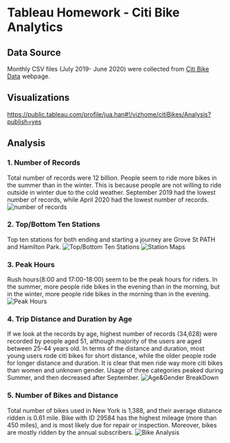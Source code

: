 # Tableau Homework - Citi Bike Analytics

## Data Source
Monthly CSV files (July 2019- June 2020) were collected from [Citi Bike Data](https://www.citibikenyc.com/system-data) webpage.

## Visualizations
https://public.tableau.com/profile/jua.han#!/vizhome/citiBikes/Analysis?publish=yes

## Analysis

### 1. Number of Records
Total number of records were 12 billion. People seem to ride more bikes in the summer than in the winter. This is because people are not willing to ride outside in winter due to the cold weather.
September 2019 had the lowest number of records, while April 2020 had the lowest number of records.
![number of records](Images/number_of_records.png)


### 2. Top/Bottom Ten Stations
Top ten stations for both ending and starting a journey are Grove St PATH and Hamilton Park.
![Top/Bottom Ten Stations](Images/top_bottom_ten_stations.png)
![Station Maps](Images/maps.png)


### 3. Peak Hours
Rush hours(8:00 and 17:00-18:00) seem to be the peak hours for riders.
In the summer, more people ride bikes in the evening than in the morning, but in the winter, more people ride bikes in the morning than in the evening.
![Peak Hours](Images/peak_hours.png)


### 4. Trip Distance and Duration by Age
If we look at the records by age, highest number of records (34,628) were recorded by people aged 51, although majority of the users are aged between 25-44 years old. 
In terms of the distance and duration, most young users rode citi bikes for short distance, while the older people rode for longer distance and duration.
It is clear that men ride way more citi bikes than women and unknown gender. Usage of three categories peaked during Summer, and then decreased after September.
![Age&Gender BreakDown](Images/age_gender_breakdown.png)


### 5. Number of Bikes and Distance
Total number of bikes used in New York is 1,388, and their average distance ridden is 0.61 mile.
Bike with ID 29584 has the highest mileage (more than 450 miles), and is most likely due for repair or inspection.
Moreover, bikes are mostly ridden by the annual subscribers.
![Bike Analysis](Images/bike_stats.png)

